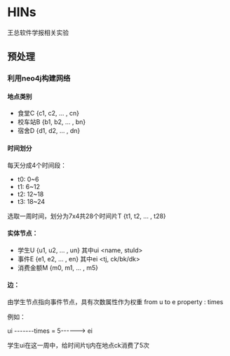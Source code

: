 # HINs
王总软件学报相关实验


## 预处理

### 利用neo4j构建网络

#### 地点类别
- 食堂C {c1, c2, ... , cn}
- 校车站B {b1, b2, ... , bn}
- 宿舍D {d1, d2, ... , dn}

#### 时间划分
每天分成4个时间段：
- t0: 0~6
- t1: 6~12
- t2: 12~18
- t3: 18~24 

选取一周时间，划分为7x4共28个时间片T {t1, t2, ... , t28}

#### 实体节点：
- 学生U {u1, u2, ... , un} 其中ui <name, stuId>
- 事件E {e1, e2, ... , en} 其中ei <tj, ck/bk/dk>
- 消费金额M {m0, m1, ... , m5}

#### 边：
由学生节点指向事件节点，具有次数属性作为权重
from u
to e
property : times

例如： 
          
ui -------times = 5------> ei

学生ui在这一周中，给时间片tj内在地点ck消费了5次

